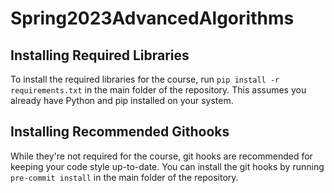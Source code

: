 # Spring2023AdvancedAlgorithms

## Installing Required Libraries
To install the required libraries for the course, run `pip install -r requirements.txt` in the main folder of the repository. This assumes you already have Python and pip installed on your system.

## Installing Recommended Githooks
While they're not required for the course, git hooks are recommended for keeping your code style up-to-date. You can install the git hooks by running `pre-commit install` in the main folder of the repository. 